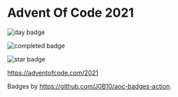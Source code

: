 # Advent Of Code 2021

![day badge](https://img.shields.io/badge/day%20📅-3-blue?style=for-the-badge)

![completed badge](https://img.shields.io/badge/days%20completed-3-red?style=for-the-badge)

![star badge](https://img.shields.io/badge/stars%20⭐-6-yellow?style=for-the-badge)

<https://adventofcode.com/2021>

Badges by <https://github.com/J0B10/aoc-badges-action>.

